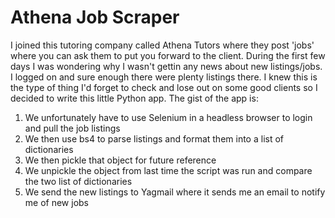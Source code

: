 # Athena Job Scraper

I joined this tutoring company called Athena Tutors where they post 'jobs' where you can ask them to put you forward to the client.
During the first few days I was wondering why I wasn't gettin any news about new listings/jobs. I logged on and sure enough there were
plenty listings there. I knew this is the type of thing I'd forget to check and lose out on some good clients so I decided to write this
little Python app. The gist of the app is:

1. We unfortunately have to use Selenium in a headless browser to login and pull the job listings
2. We then use bs4 to parse listings and format them into a list of dictionaries
3. We then pickle that object for future reference
4. We unpickle the object from last time the script was run and compare the two list of dictionaries
5. We send the new listings to Yagmail where it sends me an email to notify me of new jobs
